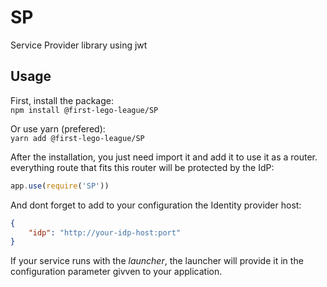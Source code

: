 # SP

Service Provider library using jwt

## Usage

First, install the package:  
`npm install @first-lego-league/SP`

Or use yarn (prefered):  
`yarn add @first-lego-league/SP`

After the installation, you just need import it and add it to use it as a router. everything route that fits this router will be protected by the IdP:  
```javascript
app.use(require('SP'))
```

And dont forget to add to your configuration the Identity provider host:  
```json
{
	"idp": "http://your-idp-host:port"
}
```

If your service runs with the *launcher*, the launcher will provide it in the configuration parameter givven to your application.

